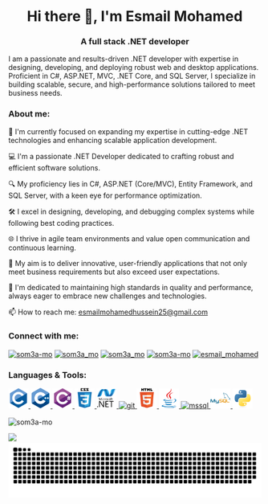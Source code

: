 <h1 align="center">Hi there 👋, I'm Esmail Mohamed</h1>
<h3 align="center">A full stack .NET developer</h3>

<p>
  I am a passionate and results-driven .NET developer with expertise in designing, developing, and deploying robust web and desktop applications. Proficient in C#, ASP.NET, MVC, .NET Core, and SQL Server, I specialize in building scalable, secure, and high-performance solutions tailored to meet business needs.
</p>

<h3 align="left">About me:</h3>
<p>🚀 I'm currently focused on expanding my expertise in cutting-edge .NET technologies and enhancing scalable application development.</p>
<p>💻 I'm a passionate .NET Developer dedicated to crafting robust and efficient software solutions.</p>
<p>🔍 My proficiency lies in C#, ASP.NET (Core/MVC), Entity Framework, and SQL Server, with a keen eye for performance optimization.</p>
<p>🛠 I excel in designing, developing, and debugging complex systems while following best coding practices.</p>
<p>🌐 I thrive in agile team environments and value open communication and continuous learning.</p>
<p>🎯 My aim is to deliver innovative, user-friendly applications that not only meet business requirements but also exceed user expectations.</p>
<p>🤝 I'm dedicated to maintaining high standards in quality and performance, always eager to embrace new challenges and technologies.</p>
<p>
  📫 How to reach me: <a href="mailto:esmailmohamedhussein25@gmail.com">esmailmohamedhussein25@gmail.com</a>
</p>

<h3 align="left">Connect with me:</h3>
<p align="left">
<a href="https://linkedin.com/in/som3a-mo" target="blank"><img align="center" src="https://raw.githubusercontent.com/rahuldkjain/github-profile-readme-generator/master/src/images/icons/Social/linked-in-alt.svg" alt="som3a-mo" height="30" width="40" /></a>
<a href="https://www.codechef.com/users/som3a_mo" target="blank"><img align="center" src="https://cdn.jsdelivr.net/npm/simple-icons@3.1.0/icons/codechef.svg" alt="som3a_mo" height="30" width="40" /></a>
<a href="https://www.hackerrank.com/som3a_mo" target="blank"><img align="center" src="https://raw.githubusercontent.com/rahuldkjain/github-profile-readme-generator/master/src/images/icons/Social/hackerrank.svg" alt="som3a_mo" height="30" width="40" /></a>
<a href="https://codeforces.com/profile/som3a-mo" target="blank"><img align="center" src="https://raw.githubusercontent.com/rahuldkjain/github-profile-readme-generator/master/src/images/icons/Social/codeforces.svg" alt="som3a-mo" height="30" width="40" /></a>
<a href="https://www.leetcode.com/esmail_mohamed" target="blank"><img align="center" src="https://raw.githubusercontent.com/rahuldkjain/github-profile-readme-generator/master/src/images/icons/Social/leet-code.svg" alt="esmail_mohamed" height="30" width="40" /></a>
</p>

<h3 align="left">Languages & Tools:</h3>
<p align="left"> <a href="https://www.cprogramming.com/" target="_blank" rel="noreferrer"> <img src="https://raw.githubusercontent.com/devicons/devicon/master/icons/c/c-original.svg" alt="c" width="40" height="40"/> </a> <a href="https://www.w3schools.com/cpp/" target="_blank" rel="noreferrer"> <img src="https://raw.githubusercontent.com/devicons/devicon/master/icons/cplusplus/cplusplus-original.svg" alt="cplusplus" width="40" height="40"/> </a> <a href="https://www.w3schools.com/cs/" target="_blank" rel="noreferrer"> <img src="https://raw.githubusercontent.com/devicons/devicon/master/icons/csharp/csharp-original.svg" alt="csharp" width="40" height="40"/> </a> <a href="https://www.w3schools.com/css/" target="_blank" rel="noreferrer"> <img src="https://raw.githubusercontent.com/devicons/devicon/master/icons/css3/css3-original-wordmark.svg" alt="css3" width="40" height="40"/> </a> <a href="https://dotnet.microsoft.com/" target="_blank" rel="noreferrer"> <img src="https://raw.githubusercontent.com/devicons/devicon/master/icons/dot-net/dot-net-original-wordmark.svg" alt="dotnet" width="40" height="40"/> </a> <a href="https://git-scm.com/" target="_blank" rel="noreferrer"> <img src="https://www.vectorlogo.zone/logos/git-scm/git-scm-icon.svg" alt="git" width="40" height="40"/> </a> <a href="https://www.w3.org/html/" target="_blank" rel="noreferrer"> <img src="https://raw.githubusercontent.com/devicons/devicon/master/icons/html5/html5-original-wordmark.svg" alt="html5" width="40" height="40"/> </a> <a href="https://www.java.com" target="_blank" rel="noreferrer"> <img src="https://raw.githubusercontent.com/devicons/devicon/master/icons/java/java-original.svg" alt="java" width="40" height="40"/> </a> <a href="https://www.microsoft.com/en-us/sql-server" target="_blank" rel="noreferrer"> <img src="https://www.svgrepo.com/show/303229/microsoft-sql-server-logo.svg" alt="mssql" width="40" height="40"/> </a> <a href="https://www.mysql.com/" target="_blank" rel="noreferrer"> <img src="https://raw.githubusercontent.com/devicons/devicon/master/icons/mysql/mysql-original-wordmark.svg" alt="mysql" width="40" height="40"/> </a> <a href="https://www.python.org" target="_blank" rel="noreferrer"> <img src="https://raw.githubusercontent.com/devicons/devicon/master/icons/python/python-original.svg" alt="python" width="40" height="40"/> </a> </p>

<p><img align="center" src="https://github-readme-stats.vercel.app/api/top-langs?username=som3a-mo&show_icons=true&locale=en&layout=compact" alt="som3a-mo" /></p>
<p align="left">
      <img src="https://github-readme-stats.vercel.app/api/top-langs?username=som3a-mo&layout=compact&langs_count=5&theme=codeSTACKr"/>
    <a/> <!-- Snake -->
      <img src="https://raw.githubusercontent.com/platane/snk/output/github-contribution-grid-snake-dark.svg">
  </p>
